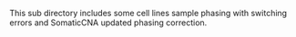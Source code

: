 This sub directory includes some cell lines sample phasing with switching errors and SomaticCNA updated phasing correction.
